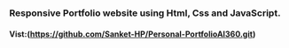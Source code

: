 ### Responsive Portfolio website using Html, Css and JavaScript.

#### Vist:(https://github.com/Sanket-HP/Personal-PortfolioAI360.git)




